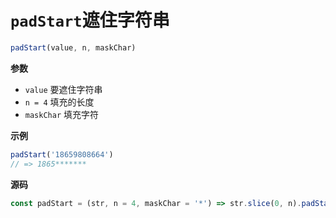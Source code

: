 # `padStart`遮住字符串

```js
padStart(value, n, maskChar)
```

**参数**

-   `value` 要遮住字符串
-   `n = 4` 填充的长度
-   `maskChar` 填充字符

**示例**

```js
padStart('18659808664')
// => 1865*******
```

**源码**

```js
const padStart = (str, n = 4, maskChar = '*') => str.slice(0, n).padStart(str.length, maskChar)
```
